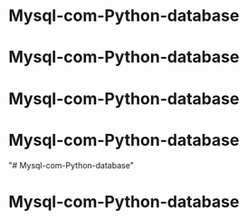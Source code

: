 # Mysql-com-Python-database
# Mysql-com-Python-database
# Mysql-com-Python-database
# Mysql-com-Python-database
"# Mysql-com-Python-database" 
# Mysql-com-Python-database
